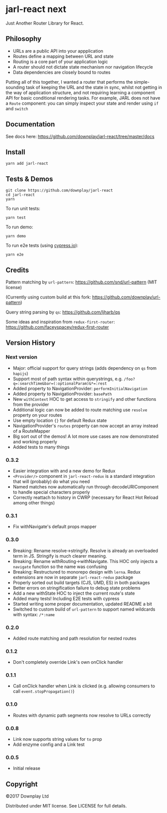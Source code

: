 # jarl-react next

Just Another Router Library for React.

## Philosophy

* URLs are a public API into your appplication
* Routes define a mapping between URL and state
* Routing is a core part of your application logic
* A router should not dictate state mechanism nor navigation lifecycle
* Data dependencies are closely bound to routes

Putting all of this together, I wanted a router that performs the simple-sounding
task of keeping the URL and the state in sync, whilst not getting in the way
of application structure, and not requiring learning a component API for
basic conditional rendering tasks. For example, JARL does not have a `Route`
component: you can simply inspect your state and render using `if` and `switch`

## Documentation

See docs here:
https://github.com/downplay/jarl-react/tree/master/docs

## Install

```
yarn add jarl-react
```

## Tests & Demos

```
git clone https://github.com/downplay/jarl-react
cd jarl-react
yarn
```

To run unit tests:

```
yarn test
```

To run demo:

```
yarn demo
```

To run e2e tests (using [cypress.io](https://cypress.io)):

```
yarn e2e
```

## Credits

Pattern matching by `url-pattern`: https://github.com/snd/url-pattern (MIT license)

(Currently using custom build at this fork: https://github.com/downplay/url-pattern)

Query string parsing by `qs`: https://github.com/ljharb/qs

Some ideas and inspiration from `redux-first-router`: https://github.com/faceyspacey/redux-first-router

## Version History

### Next version

* Major: official support for query strings (adds dependency on `qs` from `hapijs`)
* Support most of path syntax within querystrings, e.g. `/foo?q=:searchTime&bar=(:optionalParam)&*=:rest`
* Added property to NavigationProvider: `performInitialNavigation`
* Added property to NavigationProvider: `basePath`
* New `withContext` HOC to get access to `stringify` and other functions from the provider
* Additional logic can now be added to route matching use `resolve` property on your routes
* Use empty location `{}` for default Redux state
* NavigationProvider's `routes` property can now accept an array instead of a RouteMapper
* Big sort out of the demos! A lot more use cases are now demonstrated and working properly
* Added tests to many things

### 0.3.2

* Easier integration with and a new demo for Redux
* `<Provider/>` component in `jarl-react-redux` is a standard integration that will (probably) do what you need
* Named matches now automatically run through decodeURIComponent to handle special characters properly
* Correctly reattach to history in CWRP (necessary for React Hot Reload among other things)

### 0.3.1

* Fix withNavigate's default props mapper

### 0.3.0

* Breaking: Rename resolve->stringify. Resolve is already an overloaded term in JS. Stringify is much clearer meaning.
* Breaking: Rename withRouting->withNavigate. This HOC only injects a `navigate` function so the name was confusing
* Breaking: Restructured to monorepo design with `lerna`. Redux extensions are now in separate `jarl-react-redux` package
* Properly sorted out build targets (CJS, UMD, ES) in both packages
* Better errors on stringification failure to debug state problems
* Add a new withState HOC to inject the current route's state
* Added many tests! Including E2E tests with cypress
* Started writing some proper documentation, updated README a bit
* Switched to custom build of `url-pattern` to support named wildcards with syntax: `/*:name`

### 0.2.0

* Added route matching and path resolution for nested routes

### 0.1.2

* Don't completely override Link's own onClick handler

### 0.1.1

* Call onClick handler when Link is clicked (e.g. allowing consumers to call `event.stopPropagation()`)

### 0.1.0

* Routes with dynamic path segments now resolve to URLs correctly

### 0.0.8

* Link now supports string values for `to` prop
* Add enzyme config and a Link test

### 0.0.5

* Initial release

## Copyright

&copy;2017 Downplay Ltd

Distributed under MIT license. See LICENSE for full details.
